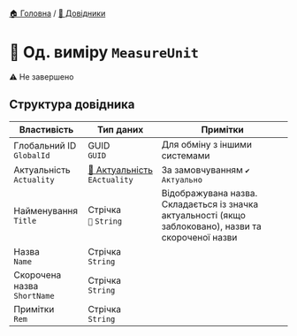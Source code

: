 ﻿[🏠 Головна](../README.MD) / [📘 Довідники](./README.MD)  

# 📘 Од. виміру `MeasureUnit`
⚠ Не завершено

## Структура довідника
| Властивість | Тип даних | Примітки |
|---|---|---|
| Глобальний ID </br> `GlobalId` | GUID </br> `GUID` | Для обміну з іншими системами |
| Актуальність </br> `Actuality` | [🎲 Актуальність](../Enums/EActuality.md) </br> `EActuality` | За замовчуванням `✔️ Актуально` |
| Найменування </br> `Title` | Стрічка </br> `🔧` `String` | Відображувана назва. Складається із значка актуальності (якщо заблоковано), назви та скороченої назви |
| Назва </br> `Name` | Стрічка </br> `String` |  |
| Скорочена назва </br> `ShortName` | Стрічка </br> `String` |  |
| Примітки </br> `Rem` | Стрічка </br> `String` |  |